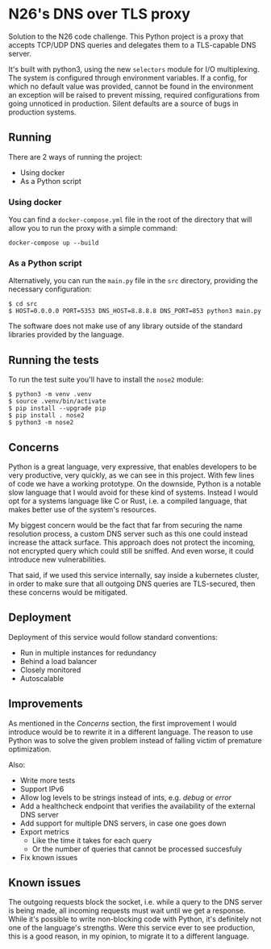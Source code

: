 # N26's DNS over TLS proxy
Solution to the N26 code challenge. This Python project is a proxy that accepts
TCP/UDP DNS queries and delegates them to a TLS-capable DNS server.

It's built with python3, using the new `selectors` module for I/O multiplexing.
The system is configured through environment variables. If a config, for which
no default value was provided, cannot be found in the environment an exception
will be raised to prevent missing, required configurations from going unnoticed
in production. Silent defaults are a source of bugs in production systems.

## Running
There are 2 ways of running the project:

* Using docker
* As a Python script

### Using docker
You can find a `docker-compose.yml` file in the root of the directory that will
allow you to run the proxy with a simple command:
```
docker-compose up --build
```

### As a Python script
Alternatively, you can run the `main.py` file in the `src` directory, providing
the necessary configuration:
```
$ cd src
$ HOST=0.0.0.0 PORT=5353 DNS_HOST=8.8.8.8 DNS_PORT=853 python3 main.py
```

The software does not make use of any library outside of the standard libraries
provided by the language.

## Running the tests
To run the test suite you'll have to install the `nose2` module:
```
$ python3 -m venv .venv
$ source .venv/bin/activate
$ pip install --upgrade pip
$ pip install . nose2
$ python3 -m nose2
```

## Concerns
Python is a great language, very expressive, that enables developers to be very
productive, very quickly, as we can see in this project. With few lines of code
we have a working prototype. On the downside, Python is a notable slow language
that I would avoid for these kind of systems. Instead I would opt for a systems
language like C or Rust, i.e. a compiled language, that makes better use of the
system's resources.

My biggest concern would be the fact that far from securing the name resolution
process, a custom DNS server such as this one could instead increase the attack
surface. This approach does not protect the incoming, not encrypted query which
could still be sniffed. And even worse, it could introduce new vulnerabilities.

That said, if we used this service internally, say inside a kubernetes cluster,
in order to make sure that all outgoing DNS queries are TLS-secured, then these
concerns would be mitigated.

## Deployment
Deployment of this service would follow standard conventions:

* Run in multiple instances for redundancy
* Behind a load balancer
* Closely monitored
* Autoscalable

## Improvements
As mentioned in the _Concerns_ section, the first improvement I would introduce
would be to rewrite it in a different language. The reason to use Python was to
solve the given problem instead of falling victim of premature optimization.

Also:

* Write more tests
* Support IPv6
* Allow log levels to be strings instead of ints, e.g. _debug_ or _error_
* Add a healthcheck endpoint that verifies the availability of the external DNS
server
* Add support for multiple DNS servers, in case one goes down
* Export metrics
    * Like the time it takes for each query
    * Or the number of queries that cannot be processed succesfuly
* Fix known issues

## Known issues
The outgoing requests block the socket, i.e. while a query to the DNS server is
being made, all incoming requests must wait until we get a response. While it's
possible to write non-blocking code with Python, it's definitely not one of the
language's strengths. Were this service ever to see production, this is a good
reason, in my opinion, to migrate it to a different language.
